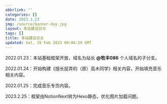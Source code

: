 ```yaml
---
abbrlink: ''
categories: []
date: 2023.1.23
img: /source/banner-day.jpg
layout: 本站建设日志
tags: []
title: 本站建设日志
updated: Sat, 25 Feb 2023 09:04:29 GMT
---
```

2022.01.23：本站基础框架开放，域名为站长 **@牧丰086** 个人域名的子分支。

2022.01.24：开始构建《擅长捉弄的（原）高木同学》相关内容，开始填充音乐相关内容。

2022.01.25：完成音乐专页内容。

2023.2.25：框架由NotionNext转为Hexo静态，优化图片加载问题。
